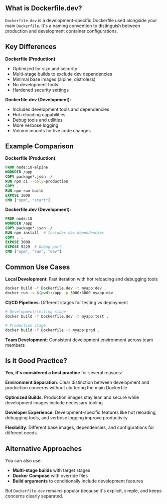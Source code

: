 ## What is Dockerfile.dev?

`Dockerfile.dev` is a development-specific Dockerfile used alongside your main `Dockerfile`. It's a naming convention to distinguish between production and development container configurations.

## Key Differences

**Dockerfile (Production)**:
- Optimized for size and security
- Multi-stage builds to exclude dev dependencies
- Minimal base images (alpine, distroless)
- No development tools
- Hardened security settings

**Dockerfile.dev (Development)**:
- Includes development tools and dependencies
- Hot reloading capabilities
- Debug tools and utilities
- More verbose logging
- Volume mounts for live code changes

## Example Comparison

**Dockerfile (Production)**:
```dockerfile
FROM node:18-alpine
WORKDIR /app
COPY package*.json ./
RUN npm ci --only=production
COPY . .
RUN npm run build
EXPOSE 3000
CMD ["npm", "start"]
```

**Dockerfile.dev (Development)**:
```dockerfile
FROM node:18
WORKDIR /app
COPY package*.json ./
RUN npm install  # Includes dev dependencies
COPY . .
EXPOSE 3000
EXPOSE 9229  # Debug port
CMD ["npm", "run", "dev"]
```

## Common Use Cases

**Local Development**: Fast iteration with hot reloading and debugging tools
```bash
docker build -f Dockerfile.dev -t myapp:dev .
docker run -v $(pwd):/app -p 3000:3000 myapp:dev
```

**CI/CD Pipelines**: Different stages for testing vs deployment
```bash
# Development/testing stage
docker build -f Dockerfile.dev -t myapp:test .

# Production stage  
docker build -f Dockerfile -t myapp:prod .
```

**Team Development**: Consistent development environment across team members

## Is it Good Practice?

**Yes, it's considered a best practice** for several reasons:

**Environment Separation**: Clear distinction between development and production concerns without cluttering the main Dockerfile

**Optimized Builds**: Production images stay lean and secure while development images include necessary tooling

**Developer Experience**: Development-specific features like hot reloading, debugging tools, and verbose logging improve productivity

**Flexibility**: Different base images, dependencies, and configurations for different needs

## Alternative Approaches

You can also use:
- **Multi-stage builds** with target stages
- **Docker Compose** with override files
- **Build arguments** to conditionally include development features

But `Dockerfile.dev` remains popular because it's explicit, simple, and keeps concerns clearly separated.